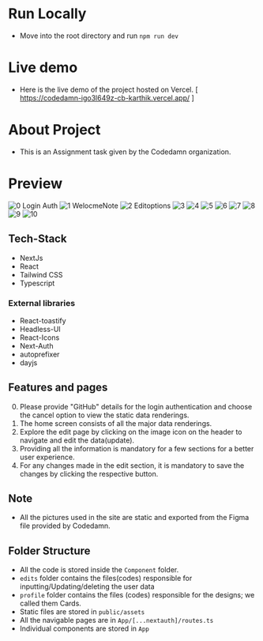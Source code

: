 # Run Locally

- Move into the root directory and run `npm run dev`

# Live demo

- Here is the live demo of the project hosted on Vercel. [ https://codedamn-igo3l649z-cb-karthik.vercel.app/ ]

# About Project

- This is an Assignment task given by the Codedamn organization.

# Preview
![0 Login Auth](https://github.com/cb-karthik/Co-Assignment/assets/115692390/01418fa4-d2f9-4e14-8b67-c86958bf2ea4)
![1 WelocmeNote](https://github.com/cb-karthik/Co-Assignment/assets/115692390/9630aba6-6c2b-4f80-8aba-6b1b41b98ea9)
![2 Editoptions](https://github.com/cb-karthik/Co-Assignment/assets/115692390/2129a935-4506-4145-a7e3-40fbf376e907)
![3](https://github.com/cb-karthik/Co-Assignment/assets/115692390/05196aa2-1283-4d96-9737-2163c25d63bb)
![4](https://github.com/cb-karthik/Co-Assignment/assets/115692390/c0de47ea-7c26-4bb8-a04a-645fc07c0a77)
![5](https://github.com/cb-karthik/Co-Assignment/assets/115692390/4e058c34-6708-495d-88d2-9808a8f58ed6)
![6](https://github.com/cb-karthik/Co-Assignment/assets/115692390/d3134ca1-c704-4614-a8db-790ef537ff14)
![7](https://github.com/cb-karthik/Co-Assignment/assets/115692390/777c4bf5-a7bf-4cf8-bba7-e206b76dd6dc)
![8](https://github.com/cb-karthik/Co-Assignment/assets/115692390/2fd252f6-e73c-4aeb-9762-42b27770cf5e)
![9](https://github.com/cb-karthik/Co-Assignment/assets/115692390/d05dcdb1-ecd5-40e4-87b1-7f01dec426c1)
![10](https://github.com/cb-karthik/Co-Assignment/assets/115692390/3e7721de-282f-4e36-8e84-a926a5a6ccea)

## Tech-Stack
- NextJs
- React
- Tailwind CSS
- Typescript


### External libraries

- React-toastify
- Headless-UI
- React-Icons
- Next-Auth
- autoprefixer
- dayjs

## Features and pages

0. Please provide "GitHub" details for the login authentication and choose the cancel option to view the static data renderings.
1. The home screen consists of all the major data renderings.
2. Explore the edit page by clicking on the image icon on the header to navigate and edit the data(update).
3. Providing all the information is mandatory for a few sections for a better user experience.
4. For any changes made in the edit section, it is mandatory to save the changes by clicking the respective button.

## Note

- All the pictures used in the site are static and exported from the Figma file provided by Codedamn.

## Folder Structure


- All the code is stored inside the `Component` folder.
- `edits` folder contains the files(codes) responsible for inputting/Updating/deleting the user data
- `profile` folder contains the files (codes) responsible for the designs; we called them Cards.
- Static files are stored in `public/assets`
- All the navigable pages are in `App/[...nextauth]/routes.ts`
- Individual components are stored in `App`

